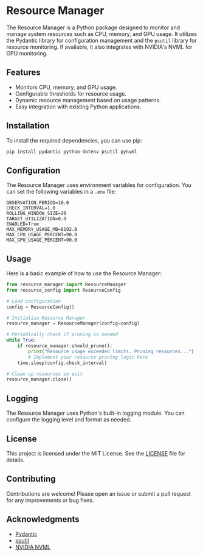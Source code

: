 # Resource Manager

The Resource Manager is a Python package designed to monitor and manage system resources such as CPU, memory, and GPU usage. It utilizes the Pydantic library for configuration management and the `psutil` library for resource monitoring. If available, it also integrates with NVIDIA's NVML for GPU monitoring.

## Features

- Monitors CPU, memory, and GPU usage.
- Configurable thresholds for resource usage.
- Dynamic resource management based on usage patterns.
- Easy integration with existing Python applications.

## Installation

To install the required dependencies, you can use pip:

```bash
pip install pydantic python-dotenv psutil pynvml
```

## Configuration

The Resource Manager uses environment variables for configuration. You can set the following variables in a `.env` file:

```plaintext
OBSERVATION_PERIOD=10.0
CHECK_INTERVAL=1.0
ROLLING_WINDOW_SIZE=20
TARGET_UTILIZATION=0.9
ENABLED=True
MAX_MEMORY_USAGE_MB=8192.0
MAX_CPU_USAGE_PERCENT=90.0
MAX_GPU_USAGE_PERCENT=90.0
```

## Usage

Here is a basic example of how to use the Resource Manager:

```python
from resource_manager import ResourceManager
from resource_config import ResourceConfig

# Load configuration
config = ResourceConfig()

# Initialize Resource Manager
resource_manager = ResourceManager(config=config)

# Periodically check if pruning is needed
while True:
    if resource_manager.should_prune():
        print("Resource usage exceeded limits. Pruning resources...")
        # Implement your resource pruning logic here
    time.sleep(config.check_interval)

# Clean up resources on exit
resource_manager.close()
```

## Logging

The Resource Manager uses Python's built-in logging module. You can configure the logging level and format as needed.

## License

This project is licensed under the MIT License. See the [LICENSE](LICENSE) file for details.

## Contributing

Contributions are welcome! Please open an issue or submit a pull request for any improvements or bug fixes.

## Acknowledgments

- [Pydantic](https://pydantic-docs.helpmanual.io/)
- [psutil](https://psutil.readthedocs.io/en/latest/)
- [NVIDIA NVML](https://developer.nvidia.com/nvidia-management-library-nvml)
